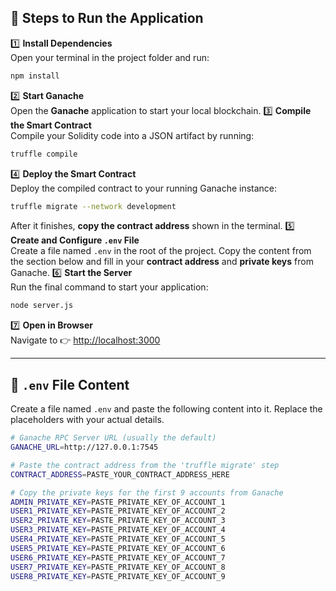 ## 🚀 Steps to Run the Application
1️⃣ **Install Dependencies**  
Open your terminal in the project folder and run:
```bash
npm install
```
2️⃣ **Start Ganache**  
Open the **Ganache** application to start your local blockchain.
3️⃣ **Compile the Smart Contract**  
Compile your Solidity code into a JSON artifact by running:
```bash
truffle compile
```
4️⃣ **Deploy the Smart Contract**  
Deploy the compiled contract to your running Ganache instance:
```bash
truffle migrate --network development
```
After it finishes, **copy the contract address** shown in the terminal.
5️⃣ **Create and Configure `.env` File**  
Create a file named `.env` in the root of the project. Copy the content from the section below and fill in your **contract address** and **private keys** from Ganache.
6️⃣ **Start the Server**  
Run the final command to start your application:
```bash
node server.js
```
7️⃣ **Open in Browser**  
Navigate to 👉 [http://localhost:3000](http://localhost:3000)

---

## 🧩 `.env` File Content
Create a file named `.env` and paste the following content into it. Replace the placeholders with your actual details.
```bash
# Ganache RPC Server URL (usually the default)
GANACHE_URL=http://127.0.0.1:7545

# Paste the contract address from the 'truffle migrate' step
CONTRACT_ADDRESS=PASTE_YOUR_CONTRACT_ADDRESS_HERE

# Copy the private keys for the first 9 accounts from Ganache
ADMIN_PRIVATE_KEY=PASTE_PRIVATE_KEY_OF_ACCOUNT_1
USER1_PRIVATE_KEY=PASTE_PRIVATE_KEY_OF_ACCOUNT_2
USER2_PRIVATE_KEY=PASTE_PRIVATE_KEY_OF_ACCOUNT_3
USER3_PRIVATE_KEY=PASTE_PRIVATE_KEY_OF_ACCOUNT_4
USER4_PRIVATE_KEY=PASTE_PRIVATE_KEY_OF_ACCOUNT_5
USER5_PRIVATE_KEY=PASTE_PRIVATE_KEY_OF_ACCOUNT_6
USER6_PRIVATE_KEY=PASTE_PRIVATE_KEY_OF_ACCOUNT_7
USER7_PRIVATE_KEY=PASTE_PRIVATE_KEY_OF_ACCOUNT_8
USER8_PRIVATE_KEY=PASTE_PRIVATE_KEY_OF_ACCOUNT_9
```
